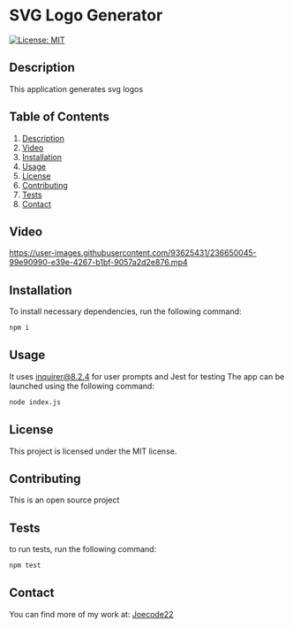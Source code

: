 # SVG Logo Generator

[![License: MIT](https://img.shields.io/badge/License-MIT-yellow.svg)](https://opensource.org/licenses/MIT)

## Description

  This application generates svg logos
  
## Table of Contents

1. [Description](#description)
2. [Video](#video)
3. [Installation](#installation)
4. [Usage](#usage)
5. [License](#license)
6. [Contributing](#contributing)
7. [Tests](#tests)
8. [Contact](#contact)

## Video

https://user-images.githubusercontent.com/93625431/236650045-99e90990-e39e-4267-b1bf-9057a2d2e876.mp4

## Installation

To install necessary dependencies, run the following command:

```bash
npm i
```

## Usage

It uses inquirer@8.2.4 for user prompts and Jest for testing
The app can be launched using the following command:

```bash
node index.js
```

## License

This project is licensed under the MIT license.

## Contributing

This is an open source project

## Tests

to run tests, run the following command:

```bash
npm test
```

## Contact

You can find more of my work at: [Joecode22](https://github.com/Joecode22)
